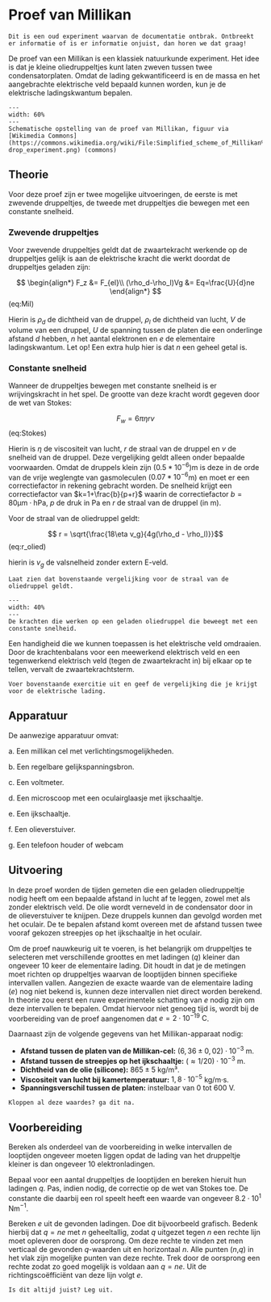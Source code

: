 # Proef van Millikan

```{note}
Dit is een oud experiment waarvan de documentatie ontbrak. Ontbreekt er informatie of is er informatie onjuist, dan horen we dat graag!
```

De proef van een Millikan is een klassiek natuurkunde experiment. Het idee is dat je kleine oliedruppeltjes kunt laten zweven tussen twee condensatorplaten. Omdat de lading gekwantificeerd is en de massa en het aangebrachte elektrische veld bepaald kunnen worden, kun je de elektrische ladingskwantum bepalen.

```{figure} Figures/Millikan/Scheme.png
---
width: 60%
---
Schematische opstelling van de proef van Millikan, figuur via [Wikimedia Commons](https://commons.wikimedia.org/wiki/File:Simplified_scheme_of_Millikan%E2%80%99s_oil-drop_experiment.png) (commons)
```

## Theorie
Voor deze proef zijn er twee mogelijke uitvoeringen, de eerste is met zwevende druppeltjes, de tweede met druppeltjes die bewegen met een constante snelheid.

### Zwevende druppeltjes
Voor zwevende druppeltjes geldt dat de zwaartekracht werkende op de druppeltjes gelijk is aan de elektrische kracht die werkt doordat de druppeltjes geladen zijn: 

$$ 
\begin{align*}
F_z &= F_{el}\\ 
(\rho_d-\rho_l)Vg &= Eq=\frac{U}{d}ne
\end{align*}
$$ (eq:Mil)

Hierin is $\rho_d$ de dichtheid van de druppel, $\rho_l$ de dichtheid van lucht, $V$ de volume van een druppel, $U$ de spanning tussen de platen die een onderlinge afstand $d$ hebben, $n$ het aantal elektronen en $e$ de elementaire ladingskwantum. Let op! Een extra hulp hier is dat $n$ een geheel getal is.

### Constante snelheid
Wanneer de druppeltjes bewegen met constante snelheid is er wrijvingskracht in het spel. De grootte van deze kracht wordt gegeven door de wet van Stokes:

$$F_w=6\pi\eta rv$$ (eq:Stokes) 

Hierin is $\eta$ de viscositeit van lucht, $r$ de straal van de druppel en $v$ de snelheid van de druppel. Deze vergelijking geldt alleen onder bepaalde voorwaarden. Omdat de druppels klein zijn ($0.5*10^{-6}$)m is deze in de orde van de vrije weglengte van gasmoleculen ($0.07*10^{-6}$m) en moet er een correctiefactor in rekening gebracht worden. De snelheid krijgt een correctiefactor van $k=1+\frac{b}{p+r}$ waarin de correctiefactor $b=80 \textrm{μm} \cdot \textrm{hPa}$, $p$ de druk in Pa en $r$ de straal van de druppel (in m).

Voor de straal van de oliedruppel geldt: 

$$ r = \sqrt{\frac{18\eta v_g}{4g(\rho_d - \rho_l)}}$$ (eq:r_olied)

hierin is $v_g$ de valsnelheid zonder extern E-veld.

```{exercise}
Laat zien dat bovenstaande vergelijking voor de straal van de oliedruppel geldt.
```

```{figure} Figures/Millikan/Mill_forces.png
---
width: 40%
---
De krachten die werken op een geladen oliedruppel die beweegt met een constante snelheid.
```

Een handigheid die we kunnen toepassen is het elektrische veld omdraaien. Door de krachtenbalans voor een meewerkend elektrisch veld en een tegenwerkend elektrisch veld (tegen de zwaartekracht in) bij elkaar op te tellen, vervalt de zwaartekrachtsterm.

``` {exercise}
Voer bovenstaande exercitie uit en geef de vergelijking die je krijgt voor de elektrische lading.
```

## Apparatuur
De aanwezige apparatuur omvat:

a. Een millikan cel met verlichtingsmogelijkheden.

b. Een regelbare gelijkspanningsbron.

c. Een voltmeter.

d. Een microscoop met een oculairglaasje met ijkschaaltje.

e. Een ijkschaaltje.

f. Een olieverstuiver.

g. Een telefoon houder of webcam

## Uitvoering
In deze proef worden de tijden gemeten die een geladen oliedruppeltje nodig heeft om een bepaalde afstand in lucht af te leggen, zowel met als zonder elektrisch veld. De olie wordt verneveld in de condensator door in de olieverstuiver te knijpen. Deze druppels kunnen dan gevolgd worden met het oculair. De te bepalen afstand komt overeen met de afstand tussen twee vooraf gekozen streepjes op het ijkschaaltje in het oculair. 

Om de proef nauwkeurig uit te voeren, is het belangrijk om druppeltjes te selecteren met verschillende groottes en met ladingen ($q$) kleiner dan ongeveer 10 keer de elementaire lading. Dit houdt in dat je de metingen moet richten op druppeltjes waarvan de looptijden binnen specifieke intervallen vallen. Aangezien de exacte waarde van de elementaire lading ($e$) nog niet bekend is, kunnen deze intervallen niet direct worden berekend. In theorie zou eerst een ruwe experimentele schatting van $e$ nodig zijn om deze intervallen te bepalen. Omdat hiervoor niet genoeg tijd is, wordt bij de voorbereiding van de proef aangenomen dat $e = 2 \cdot 10^{-19}\mathrm{~C}$.

Daarnaast zijn de volgende gegevens van het Millikan-apparaat nodig:

- **Afstand tussen de platen van de Millikan-cel:** $(6,36 \pm 0,02) \cdot 10^{-3}$ m.  
- **Afstand tussen de streepjes op het ijkschaaltje:** $(\approx 1/20) \cdot 10^{-3}$ m.  
- **Dichtheid van de olie (silicone):** $865 \pm 5$ kg/m³.  
- **Viscositeit van lucht bij kamertemperatuur:** $1,8 \cdot 10^{-5}$ kg/m·s.  
- **Spanningsverschil tussen de platen:** instelbaar van 0 tot 600 V.

```{exercise}
Kloppen al deze waardes? ga dit na.
```

## Voorbereiding
Bereken als onderdeel van de voorbereiding in welke intervallen de looptijden ongeveer moeten liggen opdat de lading van het druppeltje kleiner is dan ongeveer 10 elektronladingen.

Bepaal voor een aantal druppeltjes de looptijden en bereken hieruit hun ladingen $q$. Pas, indien nodig, de correctie op de wet van Stokes toe. De constante die daarbij een rol speelt heeft een waarde van ongeveer $8.2\cdot10^1$ Nm$^{-1}$.

Bereken $e$ uit de gevonden ladingen. Doe dit bijvoorbeeld grafisch.
Bedenk hierbij dat $q = ne$ met $n$ geheeltallig, zodat $q$ uitgezet tegen $n$ een rechte lijn moet opleveren door de oorsprong. Om deze rechte te vinden zet men verticaal de gevonden $q$-waarden uit en horizontaal $n$. Alle punten ($n$,$q$) in het vlak zijn mogelijke punten van deze rechte. Trek door de oorsprong een rechte zodat zo goed mogelijk is voldaan aan $q = ne$. Uit de richtingscoëfficiënt van deze lijn volgt $e$. 

```{exercise}
Is dit altijd juist? Leg uit.
```